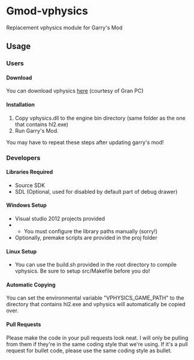 Gmod-vphysics
=============

Replacement vphysics module for Garry's Mod

## Usage

### Users
#### Download
You can download vphysics [here](http://peniscorp.com/vphysics/) (courtesy of Gran PC)
#### Installation
1. Copy vphysics.dll to the engine bin directory (same folder as the one that contains hl2.exe)
2. Run Garry's Mod.

You may have to repeat these steps after updating garry's mod!


### Developers
#### Libraries Required
* Source SDK
* SDL (Optional, used for disabled by default part of debug drawer)

#### Windows Setup
* Visual studio 2012 projects provided
* - You must configure the library paths manually (sorry!)
* Optionally, premake scripts are provided in the proj folder

#### Linux Setup
* You can use the build.sh provided in the root directory to compile vphysics. Be sure to setup src/Makefile before you do!

#### Automatic Copying
You can set the environmental variable "VPHYSICS_GAME_PATH" to the directory that contains hl2.exe and vphysics will automatically be copied over.

#### Pull Requests
Please make the code in your pull requests look neat. I will only be pulling from them if they're in the same coding style that we're using. If it's a pull request for bullet code, please use the same coding style as bullet.
